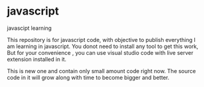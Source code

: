 # javascript
javascipt learning

This repository is for javascript code, with objective to publish everything I am learning in javascript. You donot need to install any tool to get this work, But for your convenience , you can use visual studio code with live server extension installed in it.

This is new one and contain only small amount code right now. The source code in it will grow along with time to become bigger and better.

